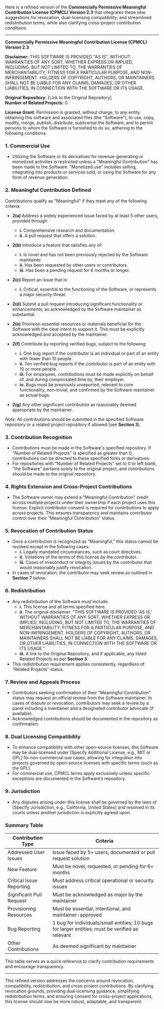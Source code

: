 Here is a refined version of the **Commercially Permissive Meaningful Contribution License (CPMCL) Version 2.3** that integrates these new suggestions for revocation, dual-licensing compatibility, and streamlined redistribution terms, while also clarifying cross-project contribution conditions. 

---

**Commercially Permissive Meaningful Contribution License (CPMCL) Version 2.3**

**Disclaimer:** THIS SOFTWARE IS PROVIDED "AS IS", WITHOUT WARRANTIES OF ANY SORT, WHETHER EXPRESS OR IMPLIED, INCLUDING, BUT NOT LIMITED TO, THE WARRANTIES OF MERCHANTABILITY, FITNESS FOR A PARTICULAR PURPOSE, AND NON-INFRINGEMENT. HOLDERS OF COPYRIGHT, AUTHORS, OR MAINTAINERS SHALL NOT BE LIABLE FOR ANY CLAIMS, DAMAGES, OR OTHER LIABILITIES, IN CONNECTION WITH THE SOFTWARE OR ITS USAGE.

**Original Repository:** [Link to the Original Repository]  
**Number of Related Projects:** 0  

**License Grant**: Permission is granted, without charge, to any entity obtaining this software and associated files (the "Software"), to use, copy, modify, merge, publish, distribute, sublicense the Software, and to permit persons to whom the Software is furnished to do so, adhering to the following conditions:

### 1. Commercial Use
   - Utilizing the Software or its derivatives for revenue-generating or monetized activities is restricted unless a "Meaningful Contribution" has been made to the Software. "Monetized use" includes selling, integrating into products or services sold, or using the Software for any form of revenue generation.
  
### 2. Meaningful Contribution Defined
   Contributions qualify as "Meaningful" if they meet any of the following criteria:

   - **2(a)** Address a widely experienced issue faced by at least 5 other users, provided through:
     - **i.** Comprehensive research and documentation.
     - **ii.** A pull request that offers a solution.
   
   - **2(b)** Introduce a feature that satisfies any of:
     - **i.** Is novel and has not been previously rejected by the Software maintainer.
     - **ii.** Has been requested by other users or contributors.
     - **iii.** Has been a pending request for 6 months or longer.
   
   - **2(c)** Report an issue that is:
     - **i.** Critical, essential to the functioning of the Software, or represents a major security threat.
   
   - **2(d)** Submit a pull request introducing significant functionality or enhancements, as acknowledged by the Software maintainer as substantial.
   
   - **2(e)** Provision essential resources or materials beneficial for the Software with the clear intent to support it. This must be explicitly acknowledged and accepted by the maintainer.
   
   - **2(f)** Contribute by reporting verified bugs, subject to the following:
     - **i.** One bug report if the contributor is an individual or part of an entity with fewer than 10 people.
     - **ii.** Ten verified bug reports if the contributor is part of an entity with 10 or more people.
     - **iii.** For employees, contributions must be made explicitly on behalf of, and during compensated time by, their employer.
     - **iv.** Bugs must be previously unreported, relevant to core functionality, non-trivial, and confirmed by the Software maintainer as actual bugs.
   
   - **2(g)** Any other significant contribution as reasonably deemed appropriate by the maintainer.

*Note*: All contributions should be submitted in the specified Software repository or a related project repository if allowed (see **Section 3**).

### 3. Contribution Recognition
   - Contributions must be made in the Software's specified repository. If "Number of Related Projects" is specified as greater than 0, contributions can be directed to these specified forks or derivatives.
   - For repositories with "Number of Related Projects" set to 0 or left blank, "the Software" pertains solely to the original project, and contributions should be made to the original repository.

### 4. Rights Extension and Cross-Project Contributions
   - The Software owner may extend a "Meaningful Contribution" credit across multiple projects under their ownership if each project uses this license. Explicit contributor consent is required for contributions to apply across projects. This ensures transparency and maintains contributor control over their "Meaningful Contribution" status.

### 5. Revocation of Contribution Status
   - Once a contribution is recognized as "Meaningful," this status cannot be revoked except in the following cases:
     - **i.** Legally mandated circumstances, such as court directives.
     - **ii.** Violations of the terms of this license by the contributor.
     - **iii.** Cases of misconduct or integrity issues by the contributor that would reasonably justify revocation.
   - In cases of revocation, the contributor may seek review as outlined in **Section 7** below.

### 6. Redistribution
   - Any redistribution of the Software must include:
     - **i.** This license and all terms specified here.
     - **ii.** The original disclaimer:
       "THIS SOFTWARE IS PROVIDED 'AS IS,' WITHOUT WARRANTIES OF ANY SORT, WHETHER EXPRESS OR IMPLIED, INCLUDING, BUT NOT LIMITED TO, THE WARRANTIES OF MERCHANTABILITY, FITNESS FOR A PARTICULAR PURPOSE, AND NON-INFRINGEMENT. HOLDERS OF COPYRIGHT, AUTHORS, OR MAINTAINERS SHALL NOT BE LIABLE FOR ANY CLAIMS, DAMAGES, OR OTHER LIABILITIES, IN CONNECTION WITH THE SOFTWARE OR ITS USAGE."
     - **iii.** A link to the Original Repository, and if applicable, any listed Related Projects as per **Section 3**.
   - This redistribution requirement applies consistently, regardless of "Related Projects" status.

### 7. Review and Appeals Process
   - Contributors seeking confirmation of their "Meaningful Contribution" status may request an official review from the Software maintainer. In cases of dispute or revocation, contributors may seek a review by a panel including a maintainer and a designated contributor advocate (if available).
   - Acknowledged contributions should be documented in the repository as confirmation.

### 8. Dual Licensing Compatibility
   - To enhance compatibility with other open-source licenses, this Software may be dual-licensed under [Specify Additional License, e.g., MIT or GPL] for non-commercial use cases, allowing for integration into projects governed by open-source licenses with specific terms (such as the GPL).
   - For commercial use, CPMCL terms apply exclusively unless specific exceptions are documented in the Software’s repository.

### 9. Jurisdiction
   - Any disputes arising under this license shall be governed by the laws of [Specify Jurisdiction, e.g., California, United States] and resolved in its courts unless another jurisdiction is explicitly agreed upon.

### Summary Table
| Contribution Type                     | Criteria                                                                                       |
|---------------------------------------|-----------------------------------------------------------------------------------------------|
| Addressed User Issues                 | Issue faced by 5+ users; documented or pull request solution                                   |
| New Feature                           | Must be novel, requested, or pending for 6+ months                                            |
| Critical Issue Reporting              | Must address critical operational or security issues                                          |
| Significant Pull Request              | Must be acknowledged as major by the maintainer                                               |
| Provisioning Resources                | Must be essential, intentional, and maintainer-approved                                       |
| Bug Reporting                         | 1 bug for individuals/small entities; 10 bugs for larger entities; must be verified as relevant|
| Other Contributions                   | As deemed significant by maintainer                                                           |

This table serves as a quick reference to clarify contribution requirements and encourage transparency.

---

This refined version addresses the concerns around revocation, compatibility, redistribution, and cross-project contributions. By clarifying revocation grounds, providing dual-licensing guidance, simplifying redistribution terms, and ensuring consent for cross-project applications, this license should now be more robust, adaptable, and transparent.
